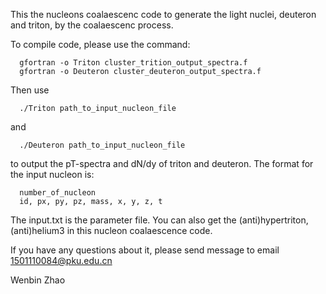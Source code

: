 This the nucleons coalaescenc code to generate the light nuclei, deuteron and triton, by the coalaescenc process. 

To compile code, please use the command:

      gfortran -o Triton cluster_trition_output_spectra.f 
      gfortran -o Deuteron cluster_deuteron_output_spectra.f 

Then use 

      ./Triton path_to_input_nucleon_file 

and

      ./Deuteron path_to_input_nucleon_file 

to output the pT-spectra and dN/dy of triton and deuteron. The format for the input nucleon is:

      number_of_nucleon
      id, px, py, pz, mass, x, y, z, t

The input.txt is the parameter file. You can also get the (anti)hypertriton, (anti)helium3 in this nucleon coalaescence code.

If you have any questions about it, please send message to email 1501110084@pku.edu.cn

Wenbin Zhao
 



